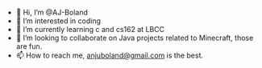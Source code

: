 - 👋 Hi, I’m @AJ-Boland
- 👀 I’m interested in coding
- 🌱 I’m currently learning c and cs162 at LBCC
- 💞️ I’m looking to collaborate on Java projects related to Minecraft, those are fun.
- 📫 How to reach me, anjuboland@gmail.com is the best.

<!---
AJ-Boland/AJ-Boland is a ✨ special ✨ repository because its `README.md` (this file) appears on your GitHub profile.
You can click the Preview link to take a look at your changes.
--->
